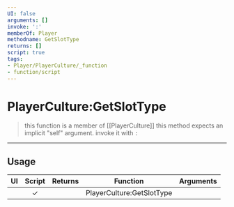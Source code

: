 ```yaml
---
UI: false
arguments: []
invoke: ':'
memberOf: Player
methodname: GetSlotType
returns: []
script: true
tags:
- Player/PlayerCulture/_function
- function/script
---
```

# PlayerCulture:GetSlotType
> this function is a member of [[PlayerCulture]]
> this method expects an implicit "self" argument. invoke it with `:`
-----
## Usage
|  UI | Script | Returns | Function | Arguments |
|:---:|:------:|-------:|:--------:|:---------|
| |✓||PlayerCulture:GetSlotType||
